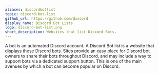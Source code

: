 ```yaml
---
aliases: discordbotlist
topic: discord-bot-list
github_url: https://github.com/discord
display_name: Discord Bot Lists
logo: discord-bot-list.png
short_description: Websites that list Discord Bots.
---
```

A bot is an automated Discord account. A Discord Bot list is a website that displays these Discord bots. Sites provide an easy place for Discord bot owners to share their bots throughout Discord, and may include a way to support bots via a dedicated support button. This is one of the main avenues by which a bot can become popular on Discord.
